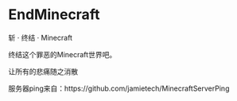# EndMinecraft
<p>斩 · 终结 · Minecraft  </p>
<p>终结这个罪恶的Minecraft世界吧。  </p>
<p>让所有的悲痛随之消散&nbsp;</p>
<p>服务器ping来自：https://github.com/jamietech/MinecraftServerPing</p>
